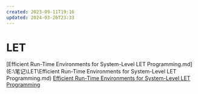 ```yaml
---
created: 2023-09-11T19:16
updated: 2024-03-26T23:33
---
```

# LET

[Efficient Run-Time Environments for System-Level LET Programming.md](E:\笔记\LET\Efficient Run-Time Environments for System-Level LET Programming.md)
[Efficient Run-Time Environments for System-Level LET Programming](LET/Efficient%20Run-Time%20Environments%20for%20System-Level%20LET%20Programming.md)
